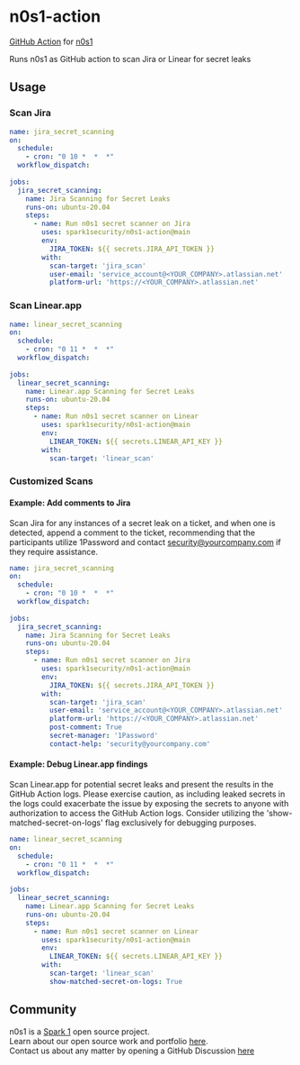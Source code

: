 # n0s1-action
[GitHub Action](https://github.com/features/actions) for [n0s1](https://github.com/spark1security/n0s1)

Runs n0s1 as GitHub action to scan Jira or Linear for secret leaks


## Usage

### Scan Jira

```yaml
name: jira_secret_scanning
on:
  schedule:
    - cron: "0 10 *  *  *"
  workflow_dispatch:
    
jobs:
  jira_secret_scanning:
    name: Jira Scanning for Secret Leaks
    runs-on: ubuntu-20.04
    steps:
      - name: Run n0s1 secret scanner on Jira
        uses: spark1security/n0s1-action@main
        env:
          JIRA_TOKEN: ${{ secrets.JIRA_API_TOKEN }}
        with:
          scan-target: 'jira_scan'
          user-email: 'service_account@<YOUR_COMPANY>.atlassian.net'
          platform-url: 'https://<YOUR_COMPANY>.atlassian.net'
```

### Scan Linear.app

```yaml
name: linear_secret_scanning
on:
  schedule:
    - cron: "0 11 *  *  *"
  workflow_dispatch:
    
jobs:
  linear_secret_scanning:
    name: Linear.app Scanning for Secret Leaks
    runs-on: ubuntu-20.04
    steps:
      - name: Run n0s1 secret scanner on Linear
        uses: spark1security/n0s1-action@main
        env:
          LINEAR_TOKEN: ${{ secrets.LINEAR_API_KEY }}
        with:
          scan-target: 'linear_scan'
```

### Customized Scans

#### Example: Add comments to Jira
Scan Jira for any instances of a secret leak on a ticket, and when one is detected, append a comment to the ticket, recommending that the participants utilize 1Password and contact security@yourcompany.com if they require assistance.
```yaml
name: jira_secret_scanning
on:
  schedule:
    - cron: "0 10 *  *  *"
  workflow_dispatch:
    
jobs:
  jira_secret_scanning:
    name: Jira Scanning for Secret Leaks
    runs-on: ubuntu-20.04
    steps:
      - name: Run n0s1 secret scanner on Jira
        uses: spark1security/n0s1-action@main
        env:
          JIRA_TOKEN: ${{ secrets.JIRA_API_TOKEN }}
        with:
          scan-target: 'jira_scan'
          user-email: 'service_account@<YOUR_COMPANY>.atlassian.net'
          platform-url: 'https://<YOUR_COMPANY>.atlassian.net'
          post-comment: True
          secret-manager: '1Password'
          contact-help: 'security@yourcompany.com'
```

#### Example: Debug Linear.app findings
Scan Linear.app for potential secret leaks and present the results in the GitHub Action logs. Please exercise caution, as including leaked secrets in the logs could exacerbate the issue by exposing the secrets to anyone with authorization to access the GitHub Action logs. Consider utilizing the 'show-matched-secret-on-logs' flag exclusively for debugging purposes. 
```yaml
name: linear_secret_scanning
on:
  schedule:
    - cron: "0 11 *  *  *"
  workflow_dispatch:
    
jobs:
  linear_secret_scanning:
    name: Linear.app Scanning for Secret Leaks
    runs-on: ubuntu-20.04
    steps:
      - name: Run n0s1 secret scanner on Linear
        uses: spark1security/n0s1-action@main
        env:
          LINEAR_TOKEN: ${{ secrets.LINEAR_API_KEY }}
        with:
          scan-target: 'linear_scan'
          show-matched-secret-on-logs: True
```


## Community

n0s1 is a [Spark 1](https://spark1.us) open source project.  
Learn about our open source work and portfolio [here](https://spark1.us/n0s1).  
Contact us about any matter by opening a GitHub Discussion [here](https://github.com/spark1security/n0s1/issues)
